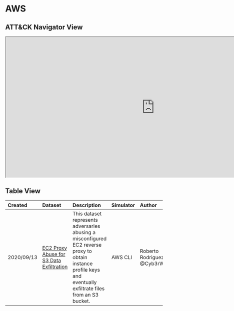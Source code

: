 # AWS

## ATT&CK Navigator View

<iframe src="https://mitre-attack.github.io/attack-navigator/enterprise/#layerURL=https%3A%2F%2Fraw.githubusercontent.com%2FOTRF%2Fmordor%2Fmaster%2Fdocs%2Fnotebooks%2Fsmall%2Faws%2Faws.json&tabs=false&selecting_techniques=false" width="950" height="450"></iframe>

## Table View

|Created|Dataset|Description|Simulator|Author|
| :---| :---| :---| :---| :---|
|2020/09/13 |[EC2 Proxy Abuse for S3 Data Exfiltration](https://mordordatasets.com/notebooks/small/aws/09_collection/SDAWS-200914011940.html) |This dataset represents adversaries abusing a misconfigured EC2 reverse proxy to obtain instance profile keys and eventually exfiltrate files from an S3 bucket. | AWS CLI|Roberto Rodriguez @Cyb3rWard0g |
